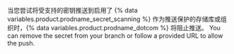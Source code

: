 当您尝试将受支持的密钥推送到启用了 {% data variables.product.prodname_secret_scanning %} 作为推送保护的存储库或组织时，{% data variables.product.prodname_dotcom %} 将阻止推送。 You can remove the secret from your branch or follow a provided URL to allow the push. 
